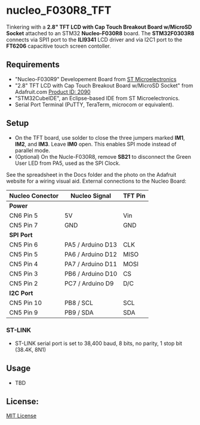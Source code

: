 # nucleo_F030R8_TFT

Tinkering with a **2.8" TFT LCD with Cap Touch Breakout Board w/MicroSD Socket** attached to an 
STM32 **Nucleo-F030R8** board. The **STM32F0303R8** connects via SPI1 port to the **ILI9341** LCD driver and 
via I2C1 port to the **FT6206** capacitive touch screen contoller.

## Requirements
 - "Nucleo-F030R9" Developement Board from [ST Microelectronics](https://www.st.com/)
 - "2.8" TFT LCD with Cap Touch Breakout Board w/MicroSD Socket" from Adafruit.com [Product ID: 2090](https://www.adafruit.com/product/2090)
 - "STM32CubeIDE", an Eclipse-based IDE from ST Microelectronics.
 - Serial Port Terminal (PuTTY, TeraTerm, microcom or equivalent). 

## Setup

 - On the TFT board, use solder to close the three jumpers marked **IM1**, **IM2**, and **IM3**. Leave **IM0** open. This enables SPI mode instead of parallel mode.
 - (Optional) On the Nucle-F030R8, remove **SB21** to disconnect the Green User LED from PA5, used as the SPI Clock.

See the spreadsheet in the Docs folder and the photo on the Adafruit website for a wiring visual aid. 
External connections to the Nucleo Board:

| Nucleo Conector| Nucleo Signal | TFT Pin  |
| -------------- | ------------- | -------- |
| **Power**      |           
| CN6 Pin 5      | 5V            | Vin      |
| CN5 Pin 7      | GND           | GND      |
| **SPI Port**   |
| CN5 Pin 6      | PA5 / Arduino D13 | CLK  |
| CN5 Pin 5      | PA6 / Arduino D12 | MISO |
| CN5 Pin 4      | PA7 / Arduino D11 | MOSI |
| CN5 Pin 3      | PB6 / Arduino D10 | CS   |
| CN5 Pin 2      | PC7 / Arduino D9  | D/C  | 
| **I2C Port**   |
| CN5 Pin 10     | PB8 / SCL     | SCL      |
| CN5 Pin 9      | PB9 / SDA     | SDA      |
 
### ST-LINK 
 - ST-LINK serial port is set to 38,400 baud, 8 bits, no parity, 1 stop bit (38.4K, 8N1)
   
## Usage
- TBD

## License:

[MIT License](../master/LICENSE)